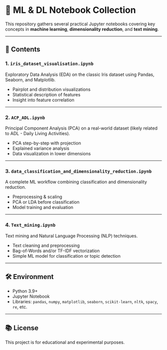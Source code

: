 
# 🧠 ML & DL Notebook Collection

This repository gathers several practical Jupyter notebooks covering key concepts in **machine learning**, **dimensionality reduction**, and **text mining**.

---

## 📁 Contents

### 1. `iris_dataset_visualisation.ipynb`
Exploratory Data Analysis (EDA) on the classic Iris dataset using Pandas, Seaborn, and Matplotlib.
- Pairplot and distribution visualizations
- Statistical description of features
- Insight into feature correlation

---

### 2. `ACP_ADL.ipynb`
Principal Component Analysis (PCA) on a real-world dataset (likely related to ADL - Daily Living Activities).
- PCA step-by-step with projection
- Explained variance analysis
- Data visualization in lower dimensions

---

### 3. `data_classification_and_dimensionality_reduction.ipynb`
A complete ML workflow combining classification and dimensionality reduction.
- Preprocessing & scaling
- PCA or LDA before classification
- Model training and evaluation

---

### 4. `Text_mining.ipynb`
Text mining and Natural Language Processing (NLP) techniques.
- Text cleaning and preprocessing
- Bag-of-Words and/or TF-IDF vectorization
- Simple ML model for classification or topic detection

---

## 🛠️ Environment

- Python 3.9+
- Jupyter Notebook
- Libraries: `pandas`, `numpy`, `matplotlib`, `seaborn`, `scikit-learn`, `nltk`, `spacy`, `re`, etc.

---

## 📚 License

This project is for educational and experimental purposes.


